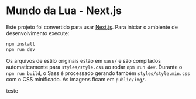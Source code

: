 # Mundo da Lua - Next.js

Este projeto foi convertido para usar [Next.js](https://nextjs.org/). Para iniciar o ambiente de desenvolvimento execute:

```bash
npm install
npm run dev
```

Os arquivos de estilo originais estão em `sass/` e são compilados
automaticamente para `styles/style.css` ao rodar `npm run dev`.
Durante o `npm run build`, o Sass é processado gerando também
`styles/style.min.css` com o CSS minificado. As imagens ficam em
`public/img/`.

teste
